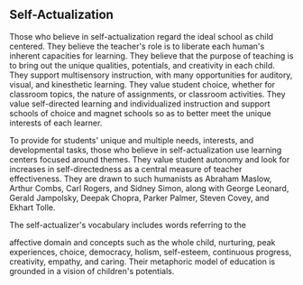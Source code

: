 ## Self-Actualization

Those who believe in self-actualization regard the ideal school as child centered. They believe the teacher's role is to liberate each human's inherent capacities for learning. They believe that the purpose of teaching is to bring out the unique qualities, potentials, and creativity in each child. They support multisensory instruction, with many opportunities for auditory, visual, and kinesthetic learning. They value student choice, whether for classroom topics, the nature of assignments, or classroom activities. They value self-directed learning and individualized instruction and support schools of choice and magnet schools so as to better meet the unique interests of each learner.

To provide for students' unique and multiple needs, interests, and developmental tasks, those who believe in self-actualization use learning centers focused around themes. They value student autonomy and look for increases in self-directedness as a central measure of teacher effectiveness. They are drawn to such humanists as Abraham Maslow, Arthur Combs, Carl Rogers, and Sidney Simon, along with George Leonard, Gerald Jampolsky, Deepak Chopra, Parker Palmer, Steven Covey, and Ekhart Tolle.

The self-actualizer's vocabulary includes words referring to the

affective domain and concepts such as the whole child, nurturing, peak experiences, choice, democracy, holism, self-esteem, continuous progress, creativity, empathy, and caring. Their metaphoric model of education is grounded in a vision of children's potentials.
